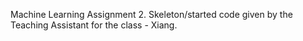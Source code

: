 Machine Learning Assignment 2.
Skeleton/started code given by the Teaching Assistant for the class - Xiang.
